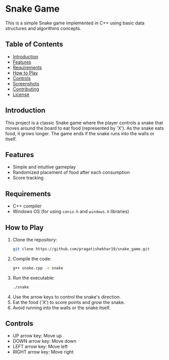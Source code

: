 # Snake Game

This is a simple Snake game implemented in C++ using basic data structures and algorithms concepts.

## Table of Contents
- [Introduction](#introduction)
- [Features](#features)
- [Requirements](#requirements)
- [How to Play](#how-to-play)
- [Controls](#controls)
- [Screenshots](#screenshots)
- [Contributing](#contributing)
- [License](#license)

## Introduction
This project is a classic Snake game where the player controls a snake that moves around the board to eat food (represented by 'X'). As the snake eats food, it grows longer. The game ends if the snake runs into the walls or itself.

## Features
- Simple and intuitive gameplay
- Randomized placement of food after each consumption
- Score tracking

## Requirements
- C++ compiler
- Windows OS (for using `conio.h` and `windows.h` libraries)

## How to Play
1. Clone the repository:
    ```bash
    git clone https://github.com/pragatishekhar19/snake_game.git
    ```
2. Compile the code:
    ```bash
    g++ snake.cpp -o snake
    ```
3. Run the executable:
    ```bash
    ./snake
    ```
4. Use the arrow keys to control the snake's direction.
5. Eat the food ('X') to score points and grow the snake.
6. Avoid running into the walls or the snake itself.

## Controls
- UP arrow key: Move up
- DOWN arrow key: Move down
- LEFT arrow key: Move left
- RIGHT arrow key: Move right
